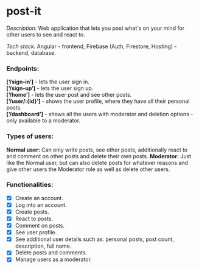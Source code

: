 # post-it
*Description:* Web application that lets you post what's on your mind for other users to see and react to.

*Tech stack:* Angular - frontend, Firebase (Auth, Firestore, Hosting) - backend, database.

### Endpoints:
**[‘/sign-in’]** - lets the user sign in.  
**[‘/sign-up’]** - lets the user sign up.  
**[‘/home’]** - lets the user post and see other posts.  
**[‘/user/:{id}’]** - shows the user profile, where they have all their personal posts.    
**[‘/dashboard’]** - shows all the users with moderator and deletion options - only available to a moderator.

### Types of users:
**Normal user:** Can only write posts, see other posts, additionally react to and comment on other posts and delete their own posts.
**Moderator:** Just like the Normal user, but can also delete posts for whatever reasons and give other users the Moderator role as well as delete other users.

### Functionalities:
- [x] Create an account.  
- [x] Log into an account.  
- [x] Create posts.  
- [x] React to posts.  
- [x] Comment on posts.  
- [x] See user profile.  
- [x] See additional user details such as: personal posts, post count, description, full name.  
- [x] Delete posts and comments.
- [x] Manage users as a moderator.
